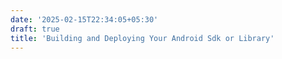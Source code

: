 ```yaml
---
date: '2025-02-15T22:34:05+05:30' 
draft: true
title: 'Building and Deploying Your Android Sdk or Library'
---
```

